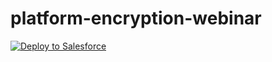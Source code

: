 # platform-encryption-webinar

<a href="https://githubsfdeploy.herokuapp.com?owner=Karanraj&repo=platform-encryption-webinar">
  <img alt="Deploy to Salesforce"
       src="https://raw.githubusercontent.com/afawcett/githubsfdeploy/master/src/main/webapp/resources/img/deploy.png">
</a>
